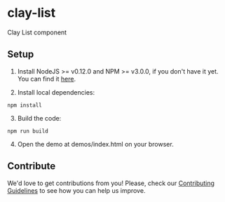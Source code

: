 # clay-list

Clay List component

## Setup

1. Install NodeJS >= v0.12.0 and NPM >= v3.0.0, if you don't have it yet. You
can find it [here](https://nodejs.org).

2. Install local dependencies:

  ```
  npm install
  ```

3. Build the code:

  ```
  npm run build
  ```

4. Open the demo at demos/index.html on your browser.

## Contribute

We'd love to get contributions from you! Please, check our [Contributing Guidelines](CONTRIBUTING.md) to see how you can help us improve.
